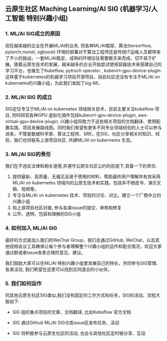 ## 云原生社区 Maching Learning/AI SIG (机器学习/人工智能 特别兴趣小组)

### 1. ML/AI SIG成立的原因

现在越来越的企业在开展ML/AI的业务, 而各种ML/AI框架、算法(tensorflow, pytorch,mxnet, xgboost) 环境的部署对于算法工程师还是传统IT运维人员都带来了不小的挑战，一套ML/AI稳定、成熟的环境往往需要数天来完成，切不易于扩展。随着云原生技术的发展，越来越多的企业开始尝试使用容器技术来搭建自己的学习平台，也催生了Kubeflow, pytroch operator , kubevirt-gpu-device-plugin 这样基于kubernetes的机器学习项目开源项目，目前社区还没有专注于ML/AI on kubernetes的兴趣小组，为此我们发起了sig-ML.



### 2. ML/AI SIG 的成立

SIG定位专注于ML/AI on kubernetes 领域相关技术，目前主要关注kubeflow 项目, 同时研究各种GPU 虚拟化插件包括kubevirt-gpu-device-plugin, aws-virtual-gpu-device-plugin, 兴趣小组将致力于这些相关项目的文档翻译、使用配置实践、项目发展路线图。同时我们希望有更多不同专业领域经验的人士可以参与进来，不管是数据科学家、算法工程师、SRE，在SIG，社区分享相关的知识、经验，我们也将联系上游项目社区, 共建ML/AI on kuberneres 生态。



### 3. ML/AI SIG的责任

我们在不违反法律和相关道德,并遵守云原生社区公约的前提下,具备一下的责任:

1. 提供最新、高质量、无偏见且易于使用的材料，帮助最终用户理解并有效采用ML/AI on kubernetes 领域内的云原生技术和实践，包括并不限皮书、演示文稿、视频等。
2. 专注与ML/AI on kubernetes 技术、项目的讨论、对比，建立一个厂商中立的兴趣小组 
3. 和上游项目社区对接, 参与各类issue的提交、审核和修复
4. 公开、透明、包容和理解的SIG小组



### 4. 如何加入 ML/AI SIG

最好的方式是加入我们的WeChat Group，我们会通过GitHub, WeChat，以及其他视频会议工具确保让每个参与者理解整个兴趣小组的运作和配合情况，欢迎大家通过群或者issue发表合理的意见、建议。

我们鼓励大家可以在ML/AI 特别兴趣小组里发展自己的特长，共同参与SIG管理、各类活动, 我们希望在这里可以找到志同道合的小伙伴。



### 5. 我们如何运作

同其他云原生社区SIG类似,我们没有固定的工作方式和任务，SIG的活动，流程大致如下:



* SIG 组织重点项目的文章、文档翻译, 比如Kubeflow 官方文档

* SIG 通过Github ML/AI SIG仓库issue区发布任务、活动

* SIG 将积极参与云原生社区的活动, 也会与其他社区定时做分享、互动

  